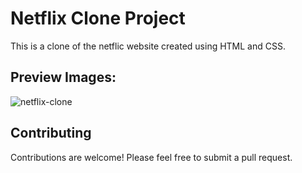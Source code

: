 # Netflix Clone Project

This is a clone of the netflic website created using HTML and CSS. 

## Preview Images:
![netflix-clone](https://github.com/suhanigoel24/Netflix-clone/assets/165935293/044e45ca-0cf9-48cb-8ce4-de0f86adcd90)


## Contributing
Contributions are welcome! Please feel free to submit a pull request.
